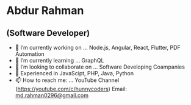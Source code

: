 # Abdur Rahman
## (Software Developer)

- 🔭 I’m currently working on ... Node.js, Angular, React, Flutter, PDF Automation
- 🌱 I’m currently learning ... GraphQL
- 👯 I’m looking to collaborate on ... Software Developing Coampanies
- 💬 Experienced in JavaScipt, PHP, Java, Python
- 📫 How to reach me: ... YouTube Channel (https://youtube.com/c/hunnycoders)
Email: md.rahman0296@gmail.com
